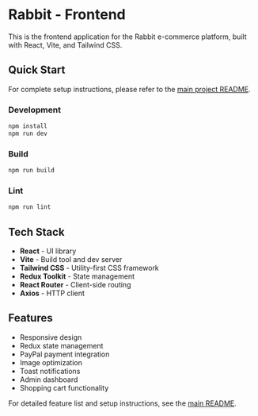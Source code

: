 # Rabbit - Frontend

This is the frontend application for the Rabbit e-commerce platform, built with React, Vite, and Tailwind CSS.

## Quick Start

For complete setup instructions, please refer to the [main project README](../README.md).

### Development

```bash
npm install
npm run dev
```

### Build

```bash
npm run build
```

### Lint

```bash
npm run lint
```

## Tech Stack

- **React** - UI library
- **Vite** - Build tool and dev server
- **Tailwind CSS** - Utility-first CSS framework
- **Redux Toolkit** - State management
- **React Router** - Client-side routing
- **Axios** - HTTP client

## Features

- Responsive design
- Redux state management
- PayPal payment integration
- Image optimization
- Toast notifications
- Admin dashboard
- Shopping cart functionality

For detailed feature list and setup instructions, see the [main README](../README.md).

